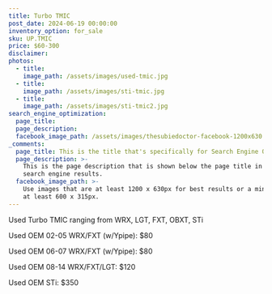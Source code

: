 ```yaml
---
title: Turbo TMIC
post_date: 2024-06-19 00:00:00
inventory_option: for_sale
sku: UP.TMIC
price: $60-300
disclaimer:
photos:
  - title:
    image_path: /assets/images/used-tmic.jpg
  - title:
    image_path: /assets/images/sti-tmic.jpg
  - title:
    image_path: /assets/images/sti-tmic2.jpg
search_engine_optimization:
  page_title:
  page_description:
  facebook_image_path: /assets/images/thesubiedoctor-facebook-1200x630.png
_comments:
  page_title: This is the title that's specifically for Search Engine Optimization.
  page_description: >-
    This is the page description that is shown below the page title in the
    search engine results.
  facebook_image_path: >-
    Use images that are at least 1200 x 630px for best results or a minimum of
    at least 600 x 315px.
---
```

Used Turbo TMIC ranging from WRX, LGT, FXT, OBXT, STi

Used OEM 02-05 WRX/FXT (w/Ypipe): $80

Used OEM 06-07 WRX/FXT (w/Ypipe): $80

Used OEM 08-14 WRX/FXT/LGT: $120

Used OEM STi: $350

&nbsp;